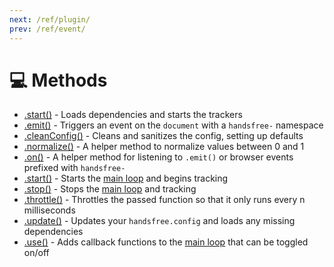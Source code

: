 ```yaml
---
next: /ref/plugin/
prev: /ref/event/
---
```

# 💻 Methods

- [.start()](/ref/method/start/) - Loads dependencies and starts the trackers
- [.emit()](/ref/method/emit/) - Triggers an event on the `document` with a `handsfree-` namespace
- [.cleanConfig()](/ref/method/cleanConfig/) - Cleans and sanitizes the config, setting up defaults
- [.normalize()](/ref/method/normalize/) - A helper method to normalize values between 0 and 1
- [.on()](/ref/method/on/) - A helper method for listening to `.emit()` or browser events prefixed with `handsfree-`
- [.start()](/ref/method/start/) - Starts the [main loop](/guide/the-loop/) and begins tracking
- [.stop()](/ref/method/stop/) - Stops the [main loop](/guide/the-loop/) and tracking
- [.throttle()](/ref/method/throttle/) - Throttles the passed function so that it only runs every n milliseconds
- [.update()](/ref/method/update/) - Updates your `handsfree.config` and loads any missing dependencies
- [.use()](/ref/method/use/) - Adds callback functions to the [main loop](/guide/the-loop/) that can be toggled on/off